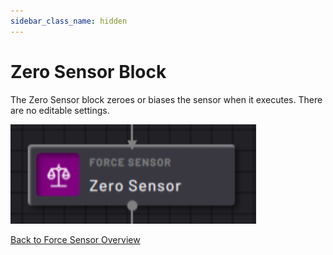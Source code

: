 ```yaml
---
sidebar_class_name: hidden
---
```


# Zero Sensor Block

The Zero Sensor block zeroes or biases the sensor when it executes. There are no editable settings.

![](../Images/TaskCanvasBlockGlossary/Device-ForceSensor-ZeroSensor-Block.png)

[Back to Force Sensor Overview](Device-ForceSensor.md)
